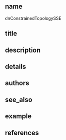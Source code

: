 ## name
dnConstrainedTopologySSE
## title
## description
## details
## authors
## see_also
## example
## references
